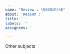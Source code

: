 ```yaml
---
name: "Review : \U0001F44E"
about: 'Reason :'
title: ''
labels: ''
assignees: ''

---
```


Other subjects
